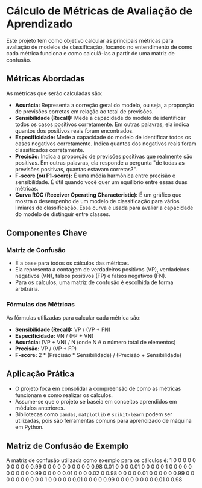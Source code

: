 # Cálculo de Métricas de Avaliação de Aprendizado

Este projeto tem como objetivo calcular as principais métricas para avaliação de modelos de classificação, focando no entendimento de como cada métrica funciona e como calculá-las a partir de uma matriz de confusão.

## Métricas Abordadas

As métricas que serão calculadas são:

*   **Acurácia:** Representa a correção geral do modelo, ou seja, a proporção de previsões corretas em relação ao total de previsões.
*   **Sensibilidade (Recall):** Mede a capacidade do modelo de identificar todos os casos positivos corretamente. Em outras palavras, ela indica quantos dos positivos reais foram encontrados.
*   **Especificidade:** Mede a capacidade do modelo de identificar todos os casos negativos corretamente. Indica quantos dos negativos reais foram classificados corretamente.
*   **Precisão:** Indica a proporção de previsões positivas que realmente são positivas. Em outras palavras, ela responde a pergunta "de todas as previsões positivas, quantas estavam corretas?".
*   **F-score (ou F1-score):** É uma média harmônica entre precisão e sensibilidade. É útil quando você quer um equilíbrio entre essas duas métricas.
*   **Curva ROC (Receiver Operating Characteristic):** É um gráfico que mostra o desempenho de um modelo de classificação para vários limiares de classificação. Essa curva é usada para avaliar a capacidade do modelo de distinguir entre classes.

## Componentes Chave

### Matriz de Confusão

*   É a base para todos os cálculos das métricas.
*   Ela representa a contagem de verdadeiros positivos (VP), verdadeiros negativos (VN), falsos positivos (FP) e falsos negativos (FN).
*   Para os cálculos, uma matriz de confusão é escolhida de forma arbitrária.

### Fórmulas das Métricas

As fórmulas utilizadas para calcular cada métrica são:

*   **Sensibilidade (Recall):** VP / (VP + FN)
*   **Especificidade:** VN / (FP + VN)
*   **Acurácia:** (VP + VN) / N (onde N é o número total de elementos)
*   **Precisão:** VP / (VP + FP)
*   **F-score:** 2 * (Precisão * Sensibilidade) / (Precisão + Sensibilidade)

## Aplicação Prática

*   O projeto foca em consolidar a compreensão de como as métricas funcionam e como realizar os cálculos.
*   Assume-se que o projeto se baseia em conceitos aprendidos em módulos anteriores.
*   Bibliotecas como `pandas`, `matplotlib` e `scikit-learn` podem ser utilizadas, pois são ferramentas comuns para aprendizado de máquina em Python.

## Matriz de Confusão de Exemplo

A matriz de confusão utilizada como exemplo para os cálculos é:
1 0 0 0 0 0 0 0 0 0
0 0.99 0 0 0 0 0 0 0 0
0 0 0.98 0.01 0 0 0 0.01 0 0
0 0 0 1 0 0 0 0 0 0
0 0 0 0 0.99 0 0 0 0 0.01
0 0 0 0.02 0 0.98 0 0 0 0
0.01 0 0 0 0 0 0.99 0 0 0
0 0 0 0 0 0 0 1 0 0
0 0 0 0.01 0 0 0 0 0.99 0
0 0 0 0 0 0 0 0.01 0 0.98
